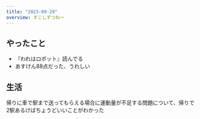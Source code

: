 ```yaml
---
title: "2023-09-29"
overview: すこしずつねー
---
```


## やったこと

- 『われはロボット』読んでる
- あすけん88点だった、うれしい

## 生活

帰りに車で駅まで送ってもらえる場合に運動量が不足する問題について、帰りで2駅あるけばちょうどいいことがわかった
